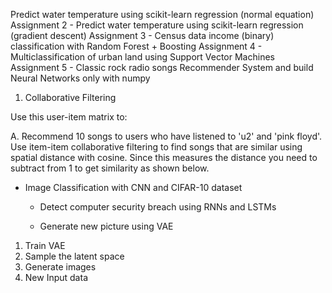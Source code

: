 Predict water temperature using scikit-learn regression (normal equation)
Assignment 2 - Predict water temperature using scikit-learn regression (gradient descent)
Assignment 3 - Census data income (binary) classification with Random Forest + Boosting
Assignment 4 - Multiclassification of urban land using Support Vector Machines
Assignment 5 - Classic rock radio songs Recommender System and build Neural Networks only with numpy

1. Collaborative Filtering

Use this user-item matrix to:

A. Recommend 10 songs to users who have listened to 'u2' and 'pink floyd'. Use item-item collaborative filtering to find songs that are similar using spatial distance with cosine. Since this measures the distance you need to subtract from 1 to get similarity as shown below.

- Image Classification with CNN and CIFAR-10 dataset

  - Detect computer security breach using RNNs and LSTMs

  - Generate new picture using VAE
1. Train VAE
2. Sample the latent space
3. Generate images
4. New Input data

